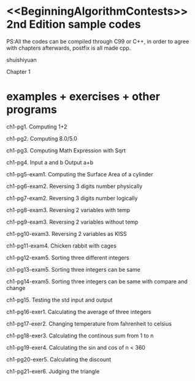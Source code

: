 ﻿&lt;&lt;BeginningAlgorithmContests>> 2nd Edition sample codes
============
PS:All the codes can be compiled through C99 or C++, in order to agree with chapters afterwards, postfix is all made cpp.

shuishiyuan

Chapter 1

examples + exercises + other programs
==============
ch1-pg1. Computing 1+2

ch1-pg2. Computing 8.0/5.0

ch1-pg3. Computing Math Expression with Sqrt

ch1-pg4. Input a and b Output a+b

ch1-pg5-exam1. Computing the Surface Area of a cylinder

ch1-pg6-exam2. Reversing 3 digits number physically

ch1-pg7-exam2. Reversing 3 digits number logically

ch1-pg8-exam3. Reversing 2 variables with temp

ch1-pg9-exam3. Reversing 2 variables without temp

ch1-pg10-exam3. Reversing 2 variables as KISS

ch1-pg11-exam4. Chicken rabbit with cages

ch1-pg12-exam5. Sorting three different integers 

ch1-pg13-exam5. Sorting three integers can be same 

ch1-pg14-exam5. Sorting three integers can be same with compare and change 

ch1-pg15. Testing the std input and output

ch1-pg16-exer1. Calculating the average of three integers

ch1-pg17-exer2. Changing temperature from fahrenheit to celsius

ch1-pg18-exer3. Calculating the continous sum from 1 to n

ch1-pg19-exer4. Calculating the sin and cos of n < 360

ch1-pg20-exer5. Calculating the discount

ch1-pg21-exer6. Judging the triangle
